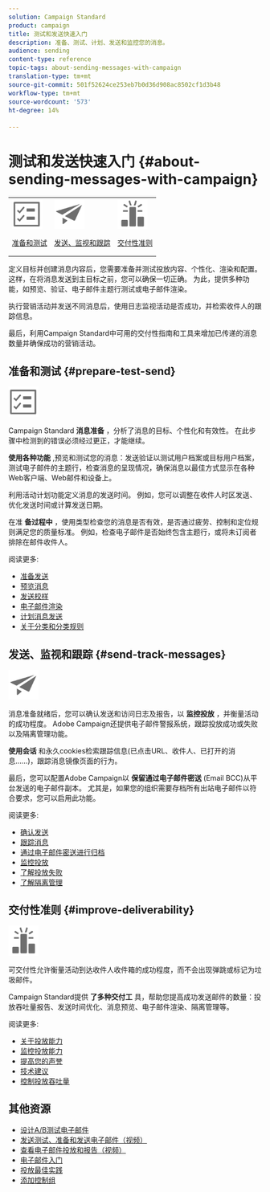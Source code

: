 ```yaml
---
solution: Campaign Standard
product: campaign
title: 测试和发送快速入门
description: 准备、测试、计划、发送和监控您的消息。
audience: sending
content-type: reference
topic-tags: about-sending-messages-with-campaign
translation-type: tm+mt
source-git-commit: 501f52624ce253eb7b0d36d908ac8502cf1d3b48
workflow-type: tm+mt
source-wordcount: '573'
ht-degree: 14%

---
```



# 测试和发送快速入门 {#about-sending-messages-with-campaign}

<table>
<tr>
<td><img src="assets/do-not-localize/icon_prepare.svg" width="60px"><p><a href="#prepare-test-send">准备和测试</a></p></td>
<td><img src="assets/do-not-localize/icon_send.svg" width="60px"><p><a href="#send-track-messages">发送、监视和跟踪</a></p></td>
<td><img src="assets/do-not-localize/icon_deliverability.svg" width="60px"><p><a href="#improve-deliverability">交付性准则</a></p></td></tr>
</table>

定义目标并创建消息内容后，您需要准备并测试投放内容、个性化、渲染和配置。 这样，在将消息发送到主目标之前，您可以确保一切正确。 为此，提供多种功能，如预览、验证、电子邮件主题行测试或电子邮件渲染。

执行营销活动并发送不同消息后，使用日志监视活动是否成功，并检索收件人的跟踪信息。

最后，利用Campaign Standard中可用的交付性指南和工具来增加已传递的消息数量并确保成功的营销活动。

## 准备和测试 {#prepare-test-send}

<img src="assets/do-not-localize/icon_prepare.svg" width="60px">

Campaign Standard **消息准备** ，分析了消息的目标、个性化和有效性。 在此步骤中检测到的错误必须经过更正，才能继续。

**使用各种功能** ,预览和测试您的消息：发送验证以测试用户档案或目标用户档案，测试电子邮件的主题行，检查消息的呈现情况，确保消息以最佳方式显示在各种Web客户端、Web邮件和设备上。

利用活动计划功能定义消息的发送时间。 例如，您可以调整在收件人时区发送、优化发送时间或计算发送日期。

在准 **备过程中** ，使用类型检查您的消息是否有效，是否通过疲劳、控制和定位规则满足您的质量标准。 例如，检查电子邮件是否始终包含主题行，或将未订阅者排除在邮件收件人。

阅读更多:

* [准备发送](../../sending/using/preparing-the-send.md)
* [预览消息](../../sending/using/previewing-messages.md)
* [发送校样](../../sending/using/sending-proofs.md)
* [电子邮件渲染](../../sending/using/email-rendering.md)
* [计划消息发送](../../sending/using/about-scheduling-messages.md)
* [关于分类和分类规则](../../sending/using/about-typology-rules.md)

## 发送、监视和跟踪 {#send-track-messages}

<img src="assets/do-not-localize/icon_send.svg"  width="60px">

消息准备就绪后，您可以确认发送和访问日志及报告，以 **监控投放** ，并衡量活动的成功程度。 Adobe Campaign还提供电子邮件警报系统，跟踪投放成功或失败以及隔离管理功能。

**使用会话** 和永久cookies检索跟踪信息(已点击URL、收件人、已打开的消息……)，跟踪消息镜像页面的行为。

最后，您可以配置Adobe Campaign以 **保留通过电子邮件密送** (Email BCC)从平台发送的电子邮件副本。 尤其是，如果您的组织需要存档所有出站电子邮件以符合要求，您可以启用此功能。

阅读更多:

* [确认发送](../../sending/using/confirming-the-send.md)
* [跟踪消息](../../sending/using/tracking-messages.md)
* [通过电子邮件密送进行归档](../../sending/using/archiving.md)
* [监控投放](../../sending/using/monitoring-a-delivery.md)
* [了解投放失败](../../sending/using/understanding-delivery-failures.md)
* [了解隔离管理](../../sending/using/understanding-quarantine-management.md)

## 交付性准则 {#improve-deliverability}

<img src="assets/do-not-localize/icon_deliverability.svg"  width="60px">

可交付性允许衡量活动到达收件人收件箱的成功程度，而不会出现弹跳或标记为垃圾邮件。

Campaign Standard提供 **了多种交付工** 具，帮助您提高成功发送邮件的数量：投放吞吐量报告、发送时间优化、消息预览、电子邮件渲染、隔离管理等。

阅读更多:

* [关于投放能力](../../sending/using/about-deliverability.md)
* [监控投放能力](../../sending/using/monitor-deliverability.md)
* [提高您的声誉](../../sending/using/improving-reputation.md)
* [技术建议](../../sending/using/technical-recommendations.md)
* [控制投放吞吐量](../../reporting/using/delivery-throughput.md)

## 其他资源

* [设计A/B测试电子邮件](../../channels/using/designing-an-a-b-test-email.md)
* [发送测试、准备和发送电子邮件（视频）](https://docs.adobe.com/content/help/en/campaign-standard-learn/tutorials/communication-channels/email/sending-test-preparing-sending-email.html)
* [查看电子邮件投放和报告（视频）](https://docs.adobe.com/content/help/en/campaign-standard-learn/tutorials/communication-channels/email/reviewing-personalized-email-delivery-and-reports.html)
* [电子邮件入门](https://helpx.adobe.com/cn/campaign/kb/acs-get-started-with-emails.html)
* [投放最佳实践](../../sending/using/delivery-best-practices.md)
* [添加控制组](../../sending/using/control-group.md)
